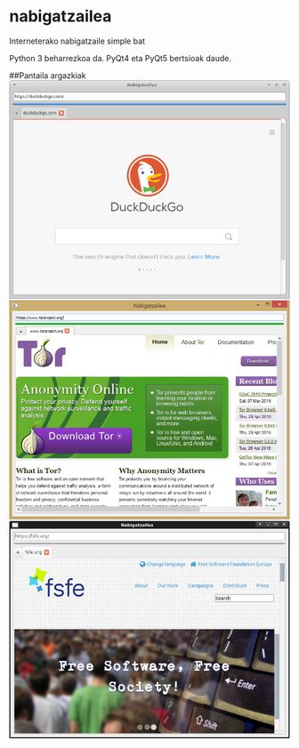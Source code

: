 # nabigatzailea
Interneterako nabigatzaile simple bat

Python 3 beharrezkoa da. PyQt4 eta PyQt5 bertsioak daude.

##Pantaila argazkiak
![xfce PyQt5](/pantaila-argazkiak/xfce-qt5.png?raw=true "xfce PyQt5")
![Windows 8.1 PyQt5](/pantaila-argazkiak/win-qt5.png?raw=true "Windows 8.1 PyQt5")
![Debian PyQt5](/pantaila-argazkiak/debian-qt5.png?raw=true "Debian PyQt5")
